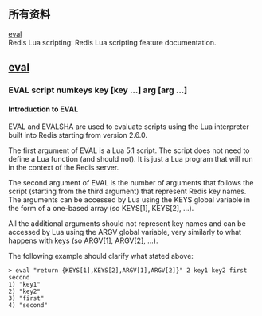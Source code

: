 ## 所有资料
[eval](https://redis.io/commands/eval)   
Redis Lua scripting: Redis Lua scripting feature documentation.
## [eval](https://redis.io/commands/eval)   
### EVAL script numkeys key [key ...] arg [arg ...]
#### Introduction to EVAL
EVAL and EVALSHA are used to evaluate scripts using the Lua interpreter built into Redis starting from version 2.6.0.

The first argument of EVAL is a Lua 5.1 script. The script does not need to define a Lua function (and should not). It is just a Lua program that will run in the context of the Redis server.

The second argument of EVAL is the number of arguments that follows the script (starting from the third argument) that represent Redis key names. The arguments can be accessed by Lua using the KEYS global variable in the form of a one-based array (so KEYS[1], KEYS[2], ...).

All the additional arguments should not represent key names and can be accessed by Lua using the ARGV global variable, very similarly to what happens with keys (so ARGV[1], ARGV[2], ...).

The following example should clarify what stated above:
```
> eval "return {KEYS[1],KEYS[2],ARGV[1],ARGV[2]}" 2 key1 key2 first second
1) "key1"
2) "key2"
3) "first"
4) "second"
```
